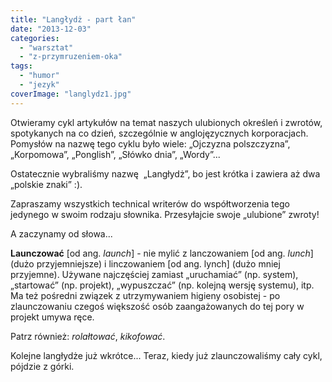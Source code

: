 ```yaml
---
title: "Langłydż - part łan"
date: "2013-12-03"
categories:
  - "warsztat"
  - "z-przymruzeniem-oka"
tags:
  - "humor"
  - "jezyk"
coverImage: "langlydz1.jpg"
---
```


Otwieramy cykl artykułów na temat naszych ulubionych określeń i zwrotów, spotykanych na co dzień, szczególnie w anglojęzycznych korporacjach. Pomysłów na nazwę tego cyklu było wiele: „Ojczyzna polszczyzna”, „Korpomowa”, „Ponglish”, „Słówko dnia”, „Wordy”...

Ostatecznie wybraliśmy nazwę  „Langłydż”, bo jest krótka i zawiera aż dwa „polskie znaki” :).

Zapraszamy wszystkich technical writerów do współtworzenia tego jedynego w swoim rodzaju słownika. Przesyłajcie swoje „ulubione” zwroty!

A zaczynamy od słowa...

**Launczować** \[od ang. _launch_\] - nie mylić z lanczowaniem \[od ang. _lunch_\] (dużo przyjemniejsze) i linczowaniem \[od ang. lynch\] (dużo mniej przyjemne). Używane najczęściej zamiast „uruchamiać” (np. system), „startować” (np. projekt), „wypuszczać” (np. kolejną wersję systemu), itp. Ma też pośredni związek z utrzymywaniem higieny osobistej - po zlaunczowaniu czegoś większość osób zaangażowanych do tej pory w projekt umywa ręce.

Patrz również: _rolałtować_, _kikofować_.

Kolejne langłydże już wkrótce... Teraz, kiedy już zlaunczowaliśmy cały cykl, pójdzie z górki.
